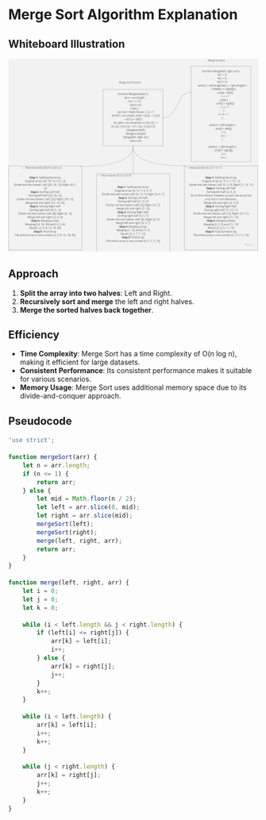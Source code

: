 # Merge Sort Algorithm Explanation

## Whiteboard Illustration

![WhiteBoard](./assets/whiteboard.jpg)

## Approach

1. **Split the array into two halves**: Left and Right.
2. **Recursively sort and merge** the left and right halves.
3. **Merge the sorted halves back together**.

## Efficiency

- **Time Complexity**: Merge Sort has a time complexity of O(n log n), making it efficient for large datasets.
- **Consistent Performance**: Its consistent performance makes it suitable for various scenarios.
- **Memory Usage**: Merge Sort uses additional memory space due to its divide-and-conquer approach.

## Pseudocode

```javascript
'use strict';

function mergeSort(arr) {
    let n = arr.length;
    if (n <= 1) {
        return arr;
    } else {
        let mid = Math.floor(n / 2);
        let left = arr.slice(0, mid);
        let right = arr.slice(mid);
        mergeSort(left);
        mergeSort(right);
        merge(left, right, arr);
        return arr;
    }
}

function merge(left, right, arr) {
    let i = 0;
    let j = 0;
    let k = 0;
    
    while (i < left.length && j < right.length) {
        if (left[i] <= right[j]) {
            arr[k] = left[i];
            i++;
        } else {
            arr[k] = right[j];
            j++;
        }
        k++;
    }

    while (i < left.length) {
        arr[k] = left[i];
        i++;
        k++;
    }

    while (j < right.length) {
        arr[k] = right[j];
        j++;
        k++;
    }
}
